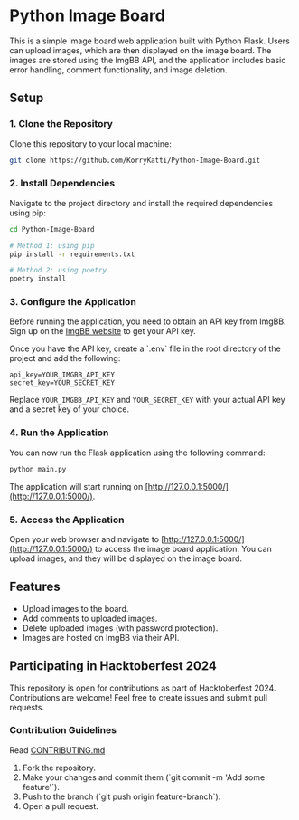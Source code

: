 


# Python Image Board

This is a simple image board web application built with Python Flask. Users can upload images, which are then displayed on the image board. The images are stored using the ImgBB API, and the application includes basic error handling, comment functionality, and image deletion.

## Setup

### 1. Clone the Repository

Clone this repository to your local machine:

```bash
git clone https://github.com/KorryKatti/Python-Image-Board.git
```

### 2. Install Dependencies

Navigate to the project directory and install the required dependencies using pip:

```bash
cd Python-Image-Board

# Method 1: using pip
pip install -r requirements.txt

# Method 2: using poetry
poetry install
```

### 3. Configure the Application

Before running the application, you need to obtain an API key from ImgBB. Sign up on the [ImgBB website](https://imgbb.com/) to get your API key.

Once you have the API key, create a \`.env\` file in the root directory of the project and add the following:

```
api_key=YOUR_IMGBB_API_KEY
secret_key=YOUR_SECRET_KEY
```

Replace `YOUR_IMGBB_API_KEY` and `YOUR_SECRET_KEY` with your actual API key and a secret key of your choice.

### 4. Run the Application

You can now run the Flask application using the following command:

```bash
python main.py
```

The application will start running on [http://127.0.0.1:5000/](http://127.0.0.1:5000/).

### 5. Access the Application

Open your web browser and navigate to [http://127.0.0.1:5000/](http://127.0.0.1:5000/) to access the image board application. You can upload images, and they will be displayed on the image board.

## Features

- Upload images to the board.
- Add comments to uploaded images.
- Delete uploaded images (with password protection).
- Images are hosted on ImgBB via their API.

## Participating in Hacktoberfest 2024

This repository is open for contributions as part of Hacktoberfest 2024. Contributions are welcome! Feel free to create issues and submit pull requests.

### Contribution Guidelines

Read [CONTRIBUTING.md](CONTRIBUTING.md)

1. Fork the repository.
2. Make your changes and commit them (\`git commit -m 'Add some feature'\`).
3. Push to the branch (\`git push origin feature-branch\`).
4. Open a pull request.
